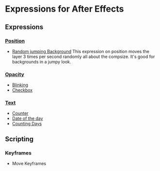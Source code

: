 # Expressions for After Effects

## Expressions

### [Position](../main/Expressions/Position)
- [Random jumping Background](../main/Expressions/Position/randomJumpingBackground.js)
This expression on position moves the layer 3 times per second randomly all about the compsize. It's good for backgrounds in a jumpy look.

### [Opacity](../main/Expressions/Opacity)
- [Blinking](../main/Expressions/Opacity/blinking.js)
- [Checkbox](../main/Expressions/Opacity/checkbox.js)

### [Text](../main/Expressions/Text)
- [Counter](../main/Expressions/Text/counter.js)
- [Date of the day](../main/Expressions/Text/date.js)
- [Counting Days](../main/Expressions/Text/dateCounter.js)

## Scripting

### Keyframes
- Move Keyframes